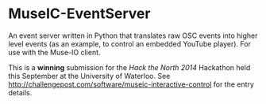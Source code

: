 MuseIC-EventServer
==================

An event server written in Python that translates raw OSC events into higher level events (as an example, to control an embedded YouTube player). For use with the Muse-IO client.

This is a **winning** submission for the *Hack the North 2014* Hackathon held this September at the University of Waterloo.
See http://challengepost.com/software/museic-interactive-control for the entry details.
